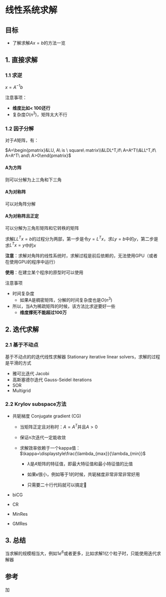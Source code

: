 # 线性系统求解

## 目标

- 了解求解$Ax=b$的方法一览

## 1. 直接求解 

### 1.1 求逆

$x=A^{-1}b$

注意事项：

- **维度比如< 100还行**
- 复杂度$O(n^3)$，矩阵太大不行

### 1.2 因子分解

对于$A$矩阵，有：

 $A=\begin{pmatrix}&LU, A\ is \ square\ matrix\\&LDL^T,if\ A=A^T\\&LL^T,if\ A=A^T\ and\ A>0\end{pmatrix}$

#### A为方阵

则可以分解为上三角和下三角

#### A为对称阵

可以对角阵分解

#### A为对称阵且正定

可以分解为三角形矩阵和它转秩的矩阵

求解$LL^T x=b$的过程分为两部，第一步是令$y=L^T x$，求$Ly=b$中的$y$，第二步是求$L^T x=y$中的$x$

**注意**：求解对角阵的线性系统时，求解过程是前后依赖的，无法使用GPU（或者在使用GPU的程序中运行）

**使用**：在建立某个程序的原型时可以使用

注意事项

- 时间复杂度
  - 如果A是稠密矩阵，分解的时间复杂度也是$O(n^3)$
- 所以，当A为稀疏矩阵的时候，该方法比求逆要好一些
  - **维度撑死不能超过100万**

## 2. 迭代求解

### 2.1 基于不动点

基于不动点的的迭代线性求解器 Stationary iterative linear solvers，求解的过程是平滑的方式

- 雅可比迭代 Jacobi 
- 高斯塞德尔迭代 Gauss-Seidel iterations 
- SOR
- Multigrid

### 2.2 Krylov subspace方法

- 共轭梯度 Conjugate gradient (CG) 

  - 当矩阵正定且对称时：$A=A^T$并且$A>0$


  - 保证$n$次迭代一定能收敛


  - 求解效率依赖于一个kappa值：$\kappa=\displaystyle\frac{\lambda_{max}}{\lambda_{min}}$

    + $\lambda$是$A$矩阵的特征值，即最大特征值和最小特征值的比值

    - 如果$\kappa$很小，例如等于1的时候，共轭梯度非常非常非常好用

    - 只需要二十行代码就可以搞定:dog:


- biCG

- CR

- MinRes

- GMRes

## 3. 总结

当求解的规模相当大，例如$1e^6$或者更多，比如求解1亿个粒子时，只能使用迭代求解器

## 参考

加